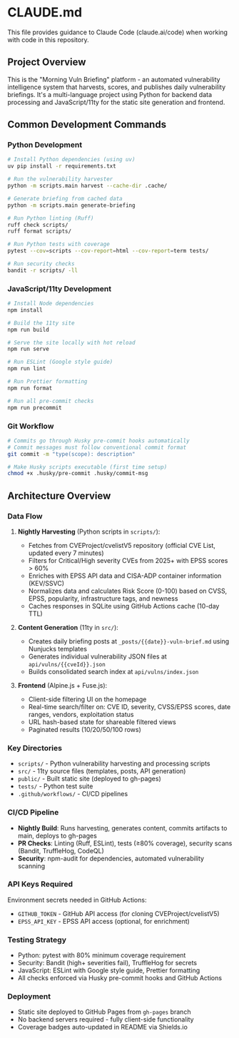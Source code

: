 # CLAUDE.md

This file provides guidance to Claude Code (claude.ai/code) when working with code in this repository.

## Project Overview

This is the "Morning Vuln Briefing" platform - an automated vulnerability intelligence system that harvests, scores, and publishes daily vulnerability briefings. It's a multi-language project using Python for backend data processing and JavaScript/11ty for the static site generation and frontend.

## Common Development Commands

### Python Development
```bash
# Install Python dependencies (using uv)
uv pip install -r requirements.txt

# Run the vulnerability harvester
python -m scripts.main harvest --cache-dir .cache/

# Generate briefing from cached data
python -m scripts.main generate-briefing

# Run Python linting (Ruff)
ruff check scripts/
ruff format scripts/

# Run Python tests with coverage
pytest --cov=scripts --cov-report=html --cov-report=term tests/

# Run security checks
bandit -r scripts/ -ll
```

### JavaScript/11ty Development
```bash
# Install Node dependencies
npm install

# Build the 11ty site
npm run build

# Serve the site locally with hot reload
npm run serve

# Run ESLint (Google style guide)
npm run lint

# Run Prettier formatting
npm run format

# Run all pre-commit checks
npm run precommit
```

### Git Workflow
```bash
# Commits go through Husky pre-commit hooks automatically
# Commit messages must follow conventional commit format
git commit -m "type(scope): description"

# Make Husky scripts executable (first time setup)
chmod +x .husky/pre-commit .husky/commit-msg
```

## Architecture Overview

### Data Flow
1. **Nightly Harvesting** (Python scripts in `scripts/`):
   - Fetches from CVEProject/cvelistV5 repository (official CVE List, updated every 7 minutes)
   - Filters for Critical/High severity CVEs from 2025+ with EPSS scores > 60%
   - Enriches with EPSS API data and CISA-ADP container information (KEV/SSVC)
   - Normalizes data and calculates Risk Score (0-100) based on CVSS, EPSS, popularity, infrastructure tags, and newness
   - Caches responses in SQLite using GitHub Actions cache (10-day TTL)

2. **Content Generation** (11ty in `src/`):
   - Creates daily briefing posts at `_posts/{{date}}-vuln-brief.md` using Nunjucks templates
   - Generates individual vulnerability JSON files at `api/vulns/{{cveId}}.json`
   - Builds consolidated search index at `api/vulns/index.json`

3. **Frontend** (Alpine.js + Fuse.js):
   - Client-side filtering UI on the homepage
   - Real-time search/filter on: CVE ID, severity, CVSS/EPSS scores, date ranges, vendors, exploitation status
   - URL hash-based state for shareable filtered views
   - Paginated results (10/20/50/100 rows)

### Key Directories
- `scripts/` - Python vulnerability harvesting and processing scripts
- `src/` - 11ty source files (templates, posts, API generation)
- `public/` - Built static site (deployed to gh-pages)
- `tests/` - Python test suite
- `.github/workflows/` - CI/CD pipelines

### CI/CD Pipeline
- **Nightly Build**: Runs harvesting, generates content, commits artifacts to main, deploys to gh-pages
- **PR Checks**: Linting (Ruff, ESLint), tests (≥80% coverage), security scans (Bandit, TruffleHog, CodeQL)
- **Security**: npm-audit for dependencies, automated vulnerability scanning

### API Keys Required
Environment secrets needed in GitHub Actions:
- `GITHUB_TOKEN` - GitHub API access (for cloning CVEProject/cvelistV5)
- `EPSS_API_KEY` - EPSS API access (optional, for enrichment)

### Testing Strategy
- Python: pytest with 80% minimum coverage requirement
- Security: Bandit (high+ severities fail), TruffleHog for secrets
- JavaScript: ESLint with Google style guide, Prettier formatting
- All checks enforced via Husky pre-commit hooks and GitHub Actions

### Deployment
- Static site deployed to GitHub Pages from `gh-pages` branch
- No backend servers required - fully client-side functionality
- Coverage badges auto-updated in README via Shields.io